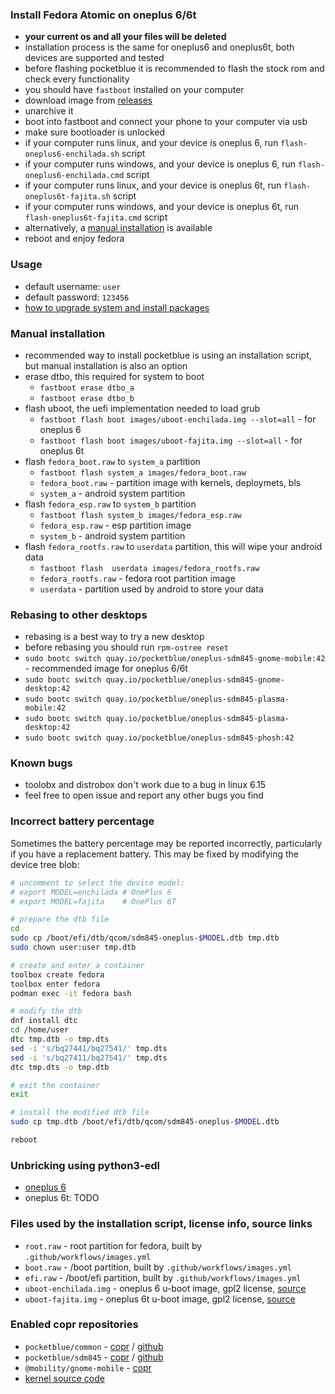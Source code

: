 ### Install Fedora Atomic on oneplus 6/6t

- **your current os and all your files will be deleted**
- installation process is the same for oneplus6 and oneplus6t, both devices are supported and tested
- before flashing pocketblue it is recommended to flash the stock rom and check every functionality
- you should have `fastboot` installed on your computer
- download image from [releases](https://github.com/pocketblue/pocketblue/releases/latest)
- unarchive it
- boot into fastboot and connect your phone to your computer via usb
- make sure bootloader is unlocked
- if your computer runs linux, and your device is oneplus 6, run `flash-oneplus6-enchilada.sh` script
- if your computer runs windows, and your device is oneplus 6, run `flash-oneplus6-enchilada.cmd` script
- if your computer runs linux, and your device is oneplus 6t, run `flash-oneplus6t-fajita.sh` script
- if your computer runs windows, and your device is oneplus 6t, run `flash-oneplus6t-fajita.cmd` script
- alternatively, a [manual installation](#manual-installation) is available
- reboot and enjoy fedora

### Usage

- default username: `user`
- default password: `123456`
- [how to upgrade system and install packages](etc/installing-packages.md)

### Manual installation

- recommended way to install pocketblue is using an installation script, but manual installation is also an option
- erase dtbo, this required for system to boot
  - `fastboot erase dtbo_a`
  - `fastboot erase dtbo_b`
- flash uboot, the uefi implementation needed to load grub
  - `fastboot flash boot images/uboot-enchilada.img --slot=all` - for oneplus 6
  - `fastboot flash boot images/uboot-fajita.img --slot=all` - for oneplus 6t
- flash `fedora_boot.raw` to `system_a` partition
  - `fastboot flash system_a images/fedora_boot.raw`
  - `fedora_boot.raw` - partition image with kernels, deploymets, bls
  - `system_a` - android system partition
- flash `fedora_esp.raw` to `system_b` partition
  - `fastboot flash system_b images/fedora_esp.raw`
  - `fedora_esp.raw` - esp partition image
  - `system_b` - android system partition
- flash `fedora_rootfs.raw` to `userdata` partition, this will wipe your android data
  - `fastboot flash  userdata images/fedora_rootfs.raw`
  - `fedora_rootfs.raw` - fedora root partition image
  - `userdata` - partition used by android to store your data

### Rebasing to other desktops

- rebasing is a best way to try a new desktop
- before rebasing you should run `rpm-ostree reset`
- `sudo bootc switch quay.io/pocketblue/oneplus-sdm845-gnome-mobile:42` - recommended image for oneplus 6/6t
- `sudo bootc switch quay.io/pocketblue/oneplus-sdm845-gnome-desktop:42`
- `sudo bootc switch quay.io/pocketblue/oneplus-sdm845-plasma-mobile:42`
- `sudo bootc switch quay.io/pocketblue/oneplus-sdm845-plasma-desktop:42`
- `sudo bootc switch quay.io/pocketblue/oneplus-sdm845-phosh:42`

### Known bugs

- toolobx and distrobox don't work due to a bug in linux 6.15
- feel free to open issue and report any other bugs you find

### Incorrect battery percentage

Sometimes the battery percentage may be reported incorrectly, particularly if
you have a replacement battery. This may be fixed by modifying the device tree blob:

```bash
# uncomment to select the device model:
# export MODEL=enchilada # OnePlus 6
# export MODEL=fajita    # OnePlus 6T

# prepare the dtb file
cd
sudo cp /boot/efi/dtb/qcom/sdm845-oneplus-$MODEL.dtb tmp.dtb
sudo chown user:user tmp.dtb

# create and enter a container
toolbox create fedora
toolbox enter fedora
podman exec -it fedora bash

# modify the dtb
dnf install dtc
cd /home/user
dtc tmp.dtb -o tmp.dts
sed -i 's/bq27441/bq27541/' tmp.dts
sed -i 's/bq27411/bq27541/' tmp.dts
dtc tmp.dts -o tmp.dtb

# exit the container
exit

# install the modified dtb file
sudo cp tmp.dtb /boot/efi/dtb/qcom/sdm845-oneplus-$MODEL.dtb

reboot
```

### Unbricking using python3-edl

- [oneplus 6](https://github.com/pocketblue/oneplus6-unbrick)
- oneplus 6t: TODO

### Files used by the installation script, license info, source links

- `root.raw` - root partition for fedora, built by `.github/workflows/images.yml`
- `boot.raw` - /boot partition, built by `.github/workflows/images.yml`
- `efi.raw` - /boot/efi partition, built by `.github/workflows/images.yml`
- `uboot-enchilada.img` - oneplus 6 u-boot image, gpl2 license, [source](https://github.com/fedora-remix-mobility/u-boot)
- `uboot-fajita.img` - oneplus 6t u-boot image, gpl2 license, [source](https://github.com/fedora-remix-mobility/u-boot)

### Enabled copr repositories

- `pocketblue/common` - [copr](https://copr.fedorainfracloud.org/coprs/pocketblue/common) / [github](https://github.com/pocketblue/common-rpms)
- `pocketblue/sdm845` - [copr](https://copr.fedorainfracloud.org/coprs/pocketblue/sdm845) / [github](https://github.com/fedora-remix-mobility/packages)
- `@mobility/gnome-mobile` - [copr](https://copr.fedorainfracloud.org/coprs/g/mobility/gnome-mobile)
- [kernel source code](https://github.com/fedora-remix-mobility/sdm845-kernel)
